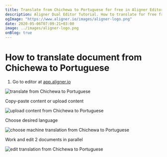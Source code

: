 ```yaml
---
title: Translate from Chichewa to Portuguese for free in Aligner Editor
description: Aligner Dual Editor Tutorial. How to translate for free from Chichewa to Portuguese. Aligner is multilingual document management platform. 
ogImage: "https://www.aligner.io/images/aligner-logo.png"
date: 2020-05-06T07:09:21+03:00
image: ../images/aligner-logo.png
onBlog: true
---
```


# How to translate document from Chichewa to Portuguese

1. Go to editor at [app.aligner.io](https://app.aligner.io "Aligner App web page")

![translate from Chichewa to Portuguese](../aligner-blank-editor.png "translate from Chichewa to Portuguese")

Copy-paste content or upload content

![upload content from Chichewa to Portuguese](../aligner-uploaded-document.png "upload content from Chichewa to Portuguese")

Choose desired language

![choose machine translation from Chichewa to Portuguese](../aligner-language-dropdown.png "choose machine translation from Chichewa to Portuguese")

Work and edit 2 documents in parallel

![edit translation from Chichewa to Portuguese](../aligner-double-sitded-editor.png "edit translation from Chichewa to Portuguese")

